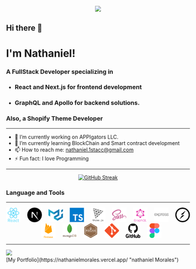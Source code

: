  
 
 <p align="center">
  <img src="https://nathanielmorales123.vercel.app/_next/image?url=%2F_next%2Fstatic%2Fmedia%2Fnathlogo.7a4d3b99.png&w=256&q=75" />
</p>


## Hi there 👋
# I'm Nathaniel!
### A FullStack Developer specializing in 
- ### React and Next.js for frontend development
- ### GraphQL and Apollo for backend solutions. 
### Also, a Shopify Theme Developer
<hr>

- 🔭 I’m currently working on APPIgators LLC.
- 🌱 I’m currently learning BlockChain and Smart contract development 
- 📫 How to reach me: nathaniel.1stacc@gmail.com 
- ⚡ Fun fact: I love Programming

<hr>
<div align="center"> 
 <a href="https://git.io/streak-stats"><img src="https://github-readme-streak-stats.herokuapp.com?user=nathdevcoder&theme=dark&hide_border=true&hide_longest_streak=true" alt="GitHub Streak" /></a>
</div>


### Language and Tools
<hr>
<div align="center">
 <img src="https://github.com/devicons/devicon/blob/master/icons/react/react-original-wordmark.svg" title="React" alt="React" width="40" height="40"/>&emsp;
 <img src="https://github.com/devicons/devicon/blob/master/icons/nextjs/nextjs-original.svg" title="NextJS" alt="NextJS" width="40" height="40"/>&emsp;
 <img src="https://github.com/devicons/devicon/blob/master/icons/materialui/materialui-original.svg" title="MaterialUI" alt="MaterialUI" width="40" height="40"/>&emsp;
 <img src="https://github.com/devicons/devicon/blob/master/icons/typescript/typescript-original.svg" title="Typescript" alt="TypeScript" width="40" height="40"/>&emsp;
 <img src="https://github.com/devicons/devicon/blob/master/icons/threejs/threejs-original-wordmark.svg" title="ThreeJS" alt="ThreeJS" width="40" height="40"/>&emsp;
 <img src="https://github.com/devicons/devicon/blob/master/icons/sass/sass-original.svg" title="Sass" alt="Sass" width="40" height="40"/>&emsp;
 <img src="https://github.com/devicons/devicon/blob/master/icons/graphql/graphql-plain-wordmark.svg" title="GraphQL" alt="GrapQL" width="40" height="40"/>&emsp;
 <img src="https://github.com/devicons/devicon/blob/master/icons/express/express-original-wordmark.svg" title="Express" alt="Express" width="40" height="40"/>&emsp;
 <img src="https://github.com/devicons/devicon/blob/master/icons/socketio/socketio-original.svg" title="SocketIO" alt="SocketIO" width="40" height="40"/>&emsp;
 <img src="https://github.com/devicons/devicon/blob/master/icons/firebase/firebase-plain-wordmark.svg" title="FireBase" alt="Firebase" width="40" height="40"/>&emsp;
 <img src="https://github.com/devicons/devicon/blob/master/icons/mongodb/mongodb-original-wordmark.svg" title="MongoDB" alt="MongoDB" width="40" height="40"/>&emsp;
 <img src="https://github.com/devicons/devicon/blob/master/icons/mocha/mocha-plain.svg" title="Mocha" alt="Mocha" width="40" height="40"/>&emsp;
 <img src="https://github.com/devicons/devicon/blob/master/icons/git/git-original.svg" title="Git" alt="Git" width="40" height="40"/>&emsp;
 <img src="https://github.com/devicons/devicon/blob/master/icons/github/github-original-wordmark.svg" title="GitHub" alt="Github" width="40" height="40"/>&emsp;
 <img src="https://github.com/devicons/devicon/blob/master/icons/figma/figma-original.svg" title="Figma" alt="Figma" width="40" height="40"/> 
</div>
<hr> 
<img src="https://github-readme-stats.vercel.app/api/top-langs/?username=nathdevcoder&layout=compact&theme=vision-friendly-dark">
<br>
[My Portfolio](https://nathanielmorales.vercel.app/ "nathaniel Morales")

